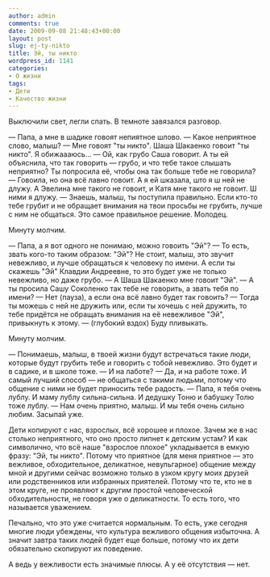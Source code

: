 ```yaml
---
author: admin
comments: true
date: 2009-09-08 21:48:43+00:00
layout: post
slug: ej-ty-nikto
title: Эй, ты никто
wordpress_id: 1141
categories:
- О жизни
tags:
- Дети
- Качество жизни
---
```


Выключили свет, легли спать. В темноте завязался разговор.
<!-- more -->

— Папа, а мне в шадике говоят непиятное шлово.
— Какое неприятное слово, малыш?
— Мне говоят "ты никто". Шаша Шакаенко говоит "ты никто". Я обижаааюсь...
— Ой, как грубо Саша говорит. А ты ей объяснила, что так говорить — грубо, и что тебе такое слышать неприятно? Ты попросила её, чтобы она так больше тебе не говорила?
— Говоила, но она всё лавно говоит. А я ей шказала, што я ш ней не длужу. А Эвелина мне такого не говоит, и Катя мне такого не говоит. Ш ними я длужу.
— Знаешь, малыш, ты поступила правильно. Если кто-то тебе грубит и не обращает внимания на твои просьбы не грубить, лучше с ним не общаться. Это самое правильное решение. Молодец.

Минуту молчим.

— Папа, а я вот одного не понимаю, можно говоить "Эй"?
— То есть, звать кого-то таким образом: "Эй"? Не стоит, малыш, это звучит невежливо, и лучше обращаться к человеку по имени. А если ты скажешь "Эй" Клавдии Андреевне, то это будет уже не только невежливо, но даже грубо.
— А Шаша Шакаенко мне говоит "Эй".
— А ты просила Сашу Соколенко так тебе не говорить, а звать тебя по имени?
— Нет (пауза), а если она всё лавно будет так говоить?
— Тогда ты можешь с ней не дружить или, если ты хочешь с ней дружить, то тебе придётся не обращать внимания на её невежливое "Эй", привыкнуть к этому.
— (глубокий вздох) Буду пливыкать.

Минуту молчим.

— Понимаешь, малыш, в твоей жизни будут встречаться такие люди, которые будут грубить тебе и говорить с тобой невежливо. Это будет и в садике, и в школе тоже.
— И на лаботе?
— Да, и на работе тоже. И самый лучший способ — не общаться с такими людьми, потому что общение с ними не будет приносить тебе радость.
— Папа, я тебя очень лублу. И маму лублу сильна-сильна. И дедушку Тоню и бабушку Толю тоже лублу.
— Нам очень приятно, малыш. И мы тебя очень сильно любим. Засыпай уже.


Дети копируют с нас, взрослых, всё хорошее и плохое. Зачем же в нас столько неприятного, что оно просто липнет к детским устам? И как символично, что всё наше "взрослое плохое" укладывается в емкую фразу: "Эй, ты никто".
Потому что приятное (для меня приятное — это вежливое, обходительное, деликатное, невульгарное) общение между мной и другими сейчас возможно только в узком кругу моих друзей или родственников или избранных приятелей. Потому что те, кто не в этом круге, не проявляют к другим  простой человеческой обходительности, не говоря уже о деликатности. То есть того, что называется уважением.

Печально, что это уже считается нормальным. То есть, уже сегодня многие люди убеждены, что культура вежливого общения избыточна. А значит завтра таких людей будет еще больше, потому что их дети обязательно скопируют их поведение.

А ведь у вежливости есть значимые плюсы. А у её отсутствия — нет.
